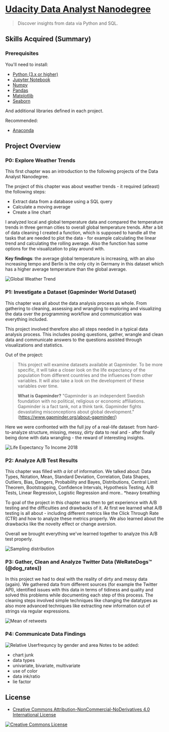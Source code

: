 # [Udacity Data Analyst Nanodegree](https://www.udacity.com/course/data-analyst-nanodegree--nd002)

> Discover insights from data via Python and SQL.

## Skills Acquired (Summary)


### Prerequisites

You'll need to install:

* [Python (3.x or higher)](https://www.python.org/downloads/)
* [Jupyter Notebook](https://jupyter.org/)
* [Numpy](http://www.numpy.org/)
* [Pandas](http://pandas.pydata.org/)
* [Matplotlib](https://matplotlib.org/)
* [Seaborn](https://seaborn.pydata.org/)

And additional libraries defined in each project.

Recommended:

* [Anaconda](https://www.anaconda.com/distribution/#download-section)

## Project Overview
### P0: Explore Weather Trends

This first chapter was an introduction to the following projects of the Data Analyst Nanodegree.

The project of this chapter was about weather trends - it required (atleast) the following steps:
* Extract data from a database using a SQL query
* Calculate a moving average
* Create a line chart 

I analyzed local and global temperature data and compared the temperature trends in three german cities to overall global temperature trends. After a bit of data cleaning I created a function, which is supposed to handle all the tasks that are needed to plot the data - for example calculating the linear trend and calculating the rolling average. Also the function has some options for the visualization to play around with.

**Key findings**: the average global temperature is increasing, with an also increasing tempo and Berlin is the only city in Germany in this dataset which has a higher average temperature than the global average.

![Global Weather Trend](https://github.com/DataLind/Udacity-Data-Analyst-Nanodegree/blob/master/global_weather_trend.png)

### P1: Investigate a Dataset (Gapminder World Dataset)

This chapter was all about the data analysis process as whole. From gathering to cleaning, assessing and wrangling to exploring and visualizing the data over the programming workflow and communication was everything included. 

This project involved therefore also all steps needed in a typical data analysis process. This includes posing questions, gather, wrangle and clean data and communicate answers to the questions assisted through visualizations and statistics. 

Out of the project:

> This project will examine datasets available at Gapminder. To be more specific, it will take a closer look on the life expectancy of the population from different countries and the influences from other variables. It will also take a look on the development of these variables over time.
>
>**What is Gapminder?**
"Gapminder is an independent Swedish foundation with no political, religious or economic affiliations. Gapminder is a fact tank, not a think tank. Gapminder fights devastating misconceptions about global development." (https://www.gapminder.org/about-gapminder/)

Here we were confronted with the full joy of a real-life dataset: from hard-to-analyze structure, missing, messy, dirty data to real and - after finally being done with data wrangling - the reward of interesting insights. 

![Life Expectancy To Income 2018](https://github.com/DataLind/Udacity-Data-Analyst-Nanodegree/blob/master/life_expectancy_to_income_2018.png)

### P2: Analyze A/B Test Results

This chapter was filled with *a lot* of information. We talked about: Data Types, Notation, Mean, Standard Deviation, Correlation, Data Shapes, Outliers, Bias, Dangers, Probability and Bayes, Distributions, Central Limit Theorem, Bootstrapping, Confidence Intervals, Hypothesis Testing, A/B Tests, Linear Regression, Logistic Regression and more.. *heavy breathing

To goal of the project in this chapter was then to get experience with A/B testing and the difficulties and drawbacks of it. At first we learned what A/B testing is all about - including different metrics like the Click Through Rate (CTR) and how to analyze these metrics properly. We also learned about the drawbacks like the novelty effect or change aversion. 

Overall we brought everything we've learned together to analyze this A/B test properly.

![Sampling distribution](https://github.com/DataLind/Udacity-Data-Analyst-Nanodegree/blob/master/sampling_dist.png)

### P3: Gather, Clean and Analyze Twitter Data (WeRateDogs™ (@dog_rates))


In this project we had to deal with the reality of dirty and messy data (again). We gathered data from different sources (for example the Twitter API), identified issues with this data in terms of tidiness and quality and solved this problems while documenting each step of this process. The cleaning steps involved simple techniques like changing the datatypes as also more advanced techniques like extracting new information out of strings via regular expressions. 

![Mean of retweets](https://github.com/DataLind/Udacity-Data-Analyst-Nanodegree/blob/master/mean_of_retweets_per_month-year_combination.png)

### P4: Communicate Data Findings

![Relative Userfrequncy by gender and area](https://github.com/DataLind/Udacity-Data-Analyst-Nanodegree/blob/master/rel_userfreq_by_gender_and_area.png)
Notes to be added:

- chart junk
- data types
- univariate, bivariate, multivariate
- use of color
- data ink/ratio
- lie factor

## License

* <a rel="license" href="https://creativecommons.org/licenses/by-nc-nd/4.0/"> Creative Commons Attribution-NonCommercial-NoDerivatives 4.0 International License</a>

<a rel="license" href="https://creativecommons.org/licenses/by-nc-nd/4.0/">
	<img alt="Creative Commons License" style="border-width:0" src="https://i.creativecommons.org/l/by-nc-nd/4.0/88x31.png" />
</a>
